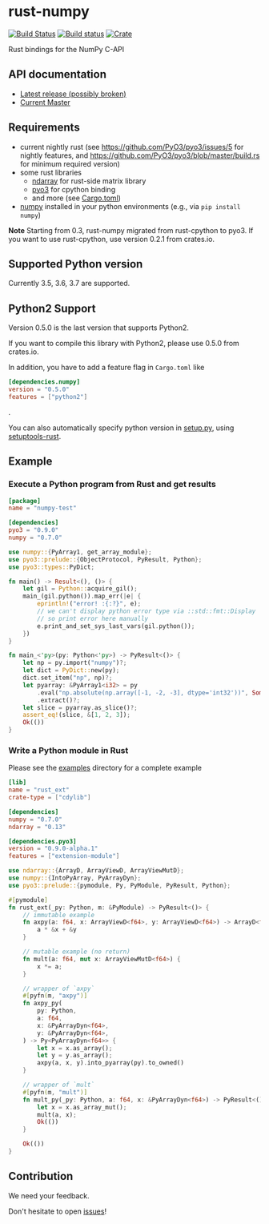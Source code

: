 rust-numpy
===========
[![Build Status](https://travis-ci.org/rust-numpy/rust-numpy.svg?branch=master)](https://travis-ci.org/rust-numpy/rust-numpy)
[![Build status](https://ci.appveyor.com/api/projects/status/bjaru43c7t1alx2x/branch/master?svg=true)](https://ci.appveyor.com/project/kngwyu/rust-numpy/branch/master)
[![Crate](http://meritbadge.herokuapp.com/numpy)](https://crates.io/crates/numpy)

Rust bindings for the NumPy C-API

## API documentation
- [Latest release (possibly broken)](https://docs.rs/numpy)
- [Current Master](https://rust-numpy.github.io/rust-numpy)


## Requirements
- current nightly rust (see https://github.com/PyO3/pyo3/issues/5 for nightly features, and
https://github.com/PyO3/pyo3/blob/master/build.rs for minimum required version)
- some rust libraries
  - [ndarray](https://github.com/bluss/ndarray) for rust-side matrix library
  - [pyo3](https://github.com/PyO3/pyo3) for cpython binding
  - and more (see [Cargo.toml](Cargo.toml))
- [numpy](http://www.numpy.org/) installed in your python environments (e.g., via `pip install numpy`)

**Note**
Starting from 0.3, rust-numpy migrated from rust-cpython to pyo3.
If you want to use rust-cpython, use version 0.2.1 from crates.io.

## Supported Python version

Currently 3.5, 3.6, 3.7 are supported.


## Python2 Support
Version 0.5.0 is the last version that supports Python2.

If you want to compile this library with Python2, please use 0.5.0 from crates.io.

In addition, you have to add a feature flag in `Cargo.toml` like
``` toml
[dependencies.numpy]
version = "0.5.0"
features = ["python2"]
```
.

You can also automatically specify python version in [setup.py](examples/simple-extension/setup.py),
using [setuptools-rust](https://github.com/PyO3/setuptools-rust).


## Example


### Execute a Python program from Rust and get results

``` toml
[package]
name = "numpy-test"

[dependencies]
pyo3 = "0.9.0"
numpy = "0.7.0"
```

```rust
use numpy::{PyArray1, get_array_module};
use pyo3::prelude::{ObjectProtocol, PyResult, Python};
use pyo3::types::PyDict;

fn main() -> Result<(), ()> {
    let gil = Python::acquire_gil();
    main_(gil.python()).map_err(|e| {
        eprintln!("error! :{:?}", e);
        // we can't display python error type via ::std::fmt::Display
        // so print error here manually
        e.print_and_set_sys_last_vars(gil.python());
    })
}

fn main_<'py>(py: Python<'py>) -> PyResult<()> {
    let np = py.import("numpy")?;
    let dict = PyDict::new(py);
    dict.set_item("np", np)?;
    let pyarray: &PyArray1<i32> = py
        .eval("np.absolute(np.array([-1, -2, -3], dtype='int32'))", Some(&dict), None)?
        .extract()?;
    let slice = pyarray.as_slice()?;
    assert_eq!(slice, &[1, 2, 3]);
    Ok(())
}
```

### Write a Python module in Rust

Please see the [examples](examples) directory for a complete example

```toml
[lib]
name = "rust_ext"
crate-type = ["cdylib"]

[dependencies]
numpy = "0.7.0"
ndarray = "0.13"

[dependencies.pyo3]
version = "0.9.0-alpha.1"
features = ["extension-module"]
```

```rust
use ndarray::{ArrayD, ArrayViewD, ArrayViewMutD};
use numpy::{IntoPyArray, PyArrayDyn};
use pyo3::prelude::{pymodule, Py, PyModule, PyResult, Python};

#[pymodule]
fn rust_ext(_py: Python, m: &PyModule) -> PyResult<()> {
    // immutable example
    fn axpy(a: f64, x: ArrayViewD<f64>, y: ArrayViewD<f64>) -> ArrayD<f64> {
        a * &x + &y
    }

    // mutable example (no return)
    fn mult(a: f64, mut x: ArrayViewMutD<f64>) {
        x *= a;
    }

    // wrapper of `axpy`
    #[pyfn(m, "axpy")]
    fn axpy_py(
        py: Python,
        a: f64,
        x: &PyArrayDyn<f64>,
        y: &PyArrayDyn<f64>,
    ) -> Py<PyArrayDyn<f64>> {
        let x = x.as_array();
        let y = y.as_array();
        axpy(a, x, y).into_pyarray(py).to_owned()
    }

    // wrapper of `mult`
    #[pyfn(m, "mult")]
    fn mult_py(_py: Python, a: f64, x: &PyArrayDyn<f64>) -> PyResult<()> {
        let x = x.as_array_mut();
        mult(a, x);
        Ok(())
    }

    Ok(())
}
```

## Contribution
We need your feedback.

Don't hesitate to open [issues](https://github.com/rust-numpy/rust-numpy/issues)!
